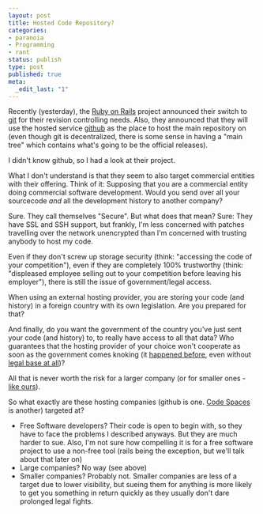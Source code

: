 ```yaml
---
layout: post
title: Hosted Code Repository?
categories:
- paranoia
- Programming
- rant
status: publish
type: post
published: true
meta:
  _edit_last: "1"
---
```

Recently (yesterday), the <a href="http://www.rubyonrails.com/">Ruby on Rails</a> project announced their switch to <a href="http://git.or.cz/">git</a> for their revision controlling needs. Also, they announced that they will use the hosted service <a href="http://github.com/">github</a> as the place to host the main repository on (even though git is decentralized, there is some sense in having a "main tree" which contains what's going to be the official releases).

I didn't know github, so I had a look at their project.

What I don't understand is that they seem to also target commercial entities with their offering. Think of it: Supposing that you are a commercial entity doing commercial software development. Would you send over all your sourcecode *and* all the development history to another company?

Sure. They call themselves "Secure". But what does that mean? Sure: They have SSL and SSH support, but frankly, I'm less concerned with patches travelling over the network unencrypted than I'm concerned with trusting anybody to host my code.

Even if they don't screw up storage security (think: "accessing the code of your competition"), even if they are completely 100% trustworthy (think: "displeased employee selling out to your competition before leaving his employer"), there is still the issue of government/legal access.

When using an external hosting provider, you are storing your code (and history) in a foreign country with its own legislation. Are you prepared for that?

And finally, do you want the government of the country you've just sent your code (and history) to, to really have access to all that data? Who guarantees that the hosting provider of your choice won't cooperate as soon as the government comes knoking (it <a href="http://www.theregister.co.uk/2005/09/07/yahoo_china_dissident_case/">happened before</a>, even without <a href="http://seclists.org/nmap-hackers/2007/0000.html">legal base at all</a>)?

All that is never worth the risk for a larger company (or for smaller ones - <a href="http://www.sensational.ch">like ours</a>).

So what exactly are these hosting companies (github is one. <a href="http://www.codespaces.com/">Code Spaces</a> is another) targeted at?
<ul>
	<li>Free Software developers? Their code is open to begin with, so they have to face the problems I described anyways. But they are much harder to sue. Also, I'm not sure how compelling it is for a free software project to use a non-free tool (rails being the exception, but we'll talk about that later on)</li>
	<li>Large companies? No way (see above)</li>
	<li>Smaller companies? Probably not. Smaller companies are less of a target due to lower visibility, but sueing them for anything is more likely to get you something in return quickly as they usually don't dare prolonged legal fights.</li>
</ul>
